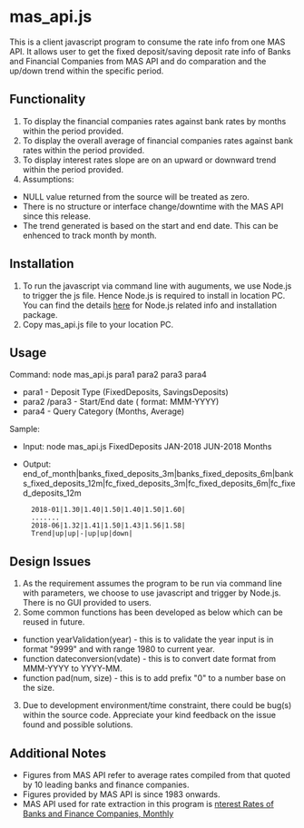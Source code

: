 # mas_api.js

This is a client javascript program to consume the rate info from one MAS API. It allows user to get the fixed deposit/saving deposit rate info of Banks and Financial Companies from MAS API and do comparation and the up/down trend within the specific period. 

## Functionality

1. To display the financial companies rates against bank rates by months within the period provided.
2. To display the overall average of financial companies rates against bank rates within the period provided.
3. To display interest rates slope are on an upward or downward trend within the period provided.
4. Assumptions:
- NULL value returned from the source will be treated as zero.
- There is no structure or interface change/downtime with the MAS API since this release. 
- The trend generated is based on the start and end date. This can be enhenced to track month by month.

## Installation

1. To run the javascript via command line with auguments, we use Node.js to trigger the js file. Hence Node.js is required to install in location PC. You can find the details [here](https://nodejs.org/en/) for Node.js related info and installation package.
2. Copy mas_api.js file to your location PC.

## Usage

Command:  node mas_api.js para1 para2 para3 para4

- para1 - Deposit Type (FixedDeposits, SavingsDeposits)
- para2 /para3  - Start/End date ( format: MMM-YYYY) 
- para4 -  Query Category (Months, Average)

Sample:

- Input: node mas_api.js FixedDeposits JAN-2018 JUN-2018 Months
- Output:    end_of_month|banks_fixed_deposits_3m|banks_fixed_deposits_6m|banks_fixed_deposits_12m|fc_fixed_deposits_3m|fc_fixed_deposits_6m|fc_fixed_deposits_12m

		2018-01|1.30|1.40|1.50|1.40|1.50|1.60|
		.......
		2018-06|1.32|1.41|1.50|1.43|1.56|1.58|
		Trend|up|up|-|up|up|down|

## Design Issues

1. As the requirement assumes the program to be run via command line with parameters, we choose to use javascript and trigger by Node.js. There is no GUI provided to users.
2. Some common functions has been developed as below which can be reused in future.
- function yearValidation(year) - this is to validate the year input is in format "9999" and with range 1980 to current year.
- function dateconversion(vdate) - this is to convert date format from MMM-YYYY to YYYY-MM.
- function pad(num, size) - this is to add prefix "0" to a number base on the size.
3. Due to development environment/time constraint, there could be bug(s) within the source code. Appreciate your kind feedback on the issue found and possible solutions. 

## Additional Notes

- Figures from MAS API refer to average rates compiled from that quoted by 10 leading banks and finance companies.
- Figures provided by MAS API is since 1983 onwards.
- MAS API used for rate extraction in this program is [nterest Rates of Banks and Finance Companies, Monthly](https://secure.mas.gov.sg/api/APIDescPage.aspx?resource_id=5f2b18a8-0883-4769-a635-879c63d3caac)
